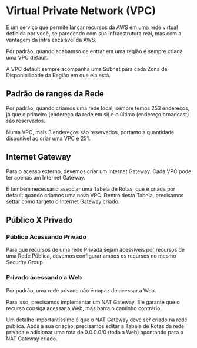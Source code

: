 # Virtual Private Network (VPC)

É um serviço que permite lançar recursos da AWS em uma rede virtual
definida por você, se parecendo com sua infraestrutura real, mas com
a vantagem da infra escalável da AWS.

Por padrão, quando acabamso de entrar em uma região é sempre criada
uma VPC default.

A VPC default sempre acompanha uma Subnet para cada Zona de Disponibilidade
da Região em que ela está.

## Padrão de ranges da Rede

Por padrão, quando criamos uma rede local, sempre temos 253 endereços, já
que o primeiro (endereço da rede em si) e o último (endereço broadcast)
são reservados.

Numa VPC, mais 3 endereços são reservados, portanto a quantidade disponível
ao criar uma VPC é 251.

## Internet Gateway

Para o acesso externo, devemos criar um Internet Gateway. Cada VPC pode ter
apenas um Internet Gateway.

É também necessário associar uma Tabela de Rotas, que é criada por default
quando criamos uma nova VPC. Dentro desta Tabela, precisamos settar como
targeto o Internet Gateway criado.

## Público X Privado

### Público Acessando Privado

Para que recursos de uma rede Privada sejam acessíveis por recursos de uma
Rede Pública, devemos configurar ambos os recursos no mesmo Security Group

### Privado acessando a Web

Por padrão, uma rede privada não é capaz de acessar a Web.

Para isso, precisamos implementar um NAT Gateway. Ele garante que o recurso
consiga acessar a Web, mas barra o caminho contrário.

Um detalhe importantíssimo é que o NAT Gateway deve ser criado na rede 
pública. Após a sua criação, precisamos editar a Tabela de Rotas da 
rede privada e adicionar uma rota de 0.0.0.0/0 (toda a Web) apontando
para o NAT Gateway criado.
